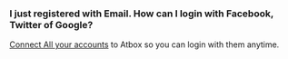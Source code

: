 
### I just registered with Email. How can I login with Facebook, Twitter of Google? ###
[Connect All your accounts](https://atbox.io/profile/edit/accounts) to Atbox so you can login with them anytime.
